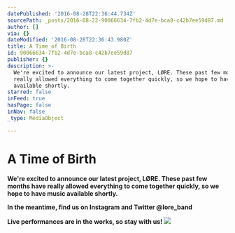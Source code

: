 ```yaml
---
datePublished: '2016-08-28T22:36:44.734Z'
sourcePath: _posts/2016-08-22-90066634-7fb2-4d7e-bca8-c42b7ee59d87.md
author: []
via: {}
dateModified: '2016-08-28T22:36:43.980Z'
title: A Time of Birth
id: 90066634-7fb2-4d7e-bca8-c42b7ee59d87
publisher: {}
description: >-
  We're excited to announce our latest project, LØRE. These past few months have
  really allowed everything to come together quickly, so we hope to have music
  available shortly.
starred: false
inFeed: true
hasPage: false
inNav: false
_type: MediaObject

---
```

# A Time of Birth

**We're excited to announce our latest project, LØRE. These past few months have really allowed everything to come together quickly, so we hope to have music available shortly.**

**In the meantime, find us on Instagram and Twitter @lore\_band**

**Live performances are in the works, so stay with us!**
![](https://the-grid-user-content.s3-us-west-2.amazonaws.com/7bbbaddf-4d4c-435a-b267-b96474c96685.jpg)